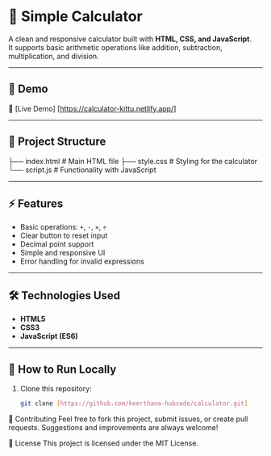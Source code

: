 # 🧮 Simple Calculator

A clean and responsive calculator built with **HTML, CSS, and JavaScript**.  
It supports basic arithmetic operations like addition, subtraction, multiplication, and division.

---

## 🚀 Demo
🔗 [Live Demo] [https://calculator-kittu.netlify.app/]

---

## 📂 Project Structure
├── index.html # Main HTML file
├── style.css # Styling for the calculator
└── script.js # Functionality with JavaScript


---

## ⚡ Features
- Basic operations: `+`, `-`, `×`, `÷`
- Clear button to reset input
- Decimal point support
- Simple and responsive UI
- Error handling for invalid expressions

---

## 🛠️ Technologies Used
- **HTML5**
- **CSS3**
- **JavaScript (ES6)**

---

## 📌 How to Run Locally
1. Clone this repository:
   ```bash
   git clone [https://github.com/keerthana-hubcode/calculator.git]

🌟 Contributing
Feel free to fork this project, submit issues, or create pull requests.
Suggestions and improvements are always welcome!

📜 License
This project is licensed under the MIT License.






